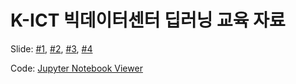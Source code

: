 # K-ICT 빅데이터센터 딥러닝 교육 자료

Slide:
[#1](http://j.mp/2wywFSx),
[#2](http://j.mp/2Cn3yIJ),
[#3](http://j.mp/2CoppiU),
[#4](http://j.mp/2CmXArt)

Code:
[Jupyter Notebook Viewer](http://j.mp/2zSLQIP)
